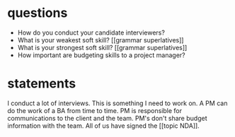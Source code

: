 # questions
- How do you conduct your candidate interviewers?
- What is your weakest soft skill? [[grammar superlatives]]
- What is your strongest soft skill? [[grammar superlatives]]
- How important are budgeting skills to a project manager?

# statements
I conduct a lot of interviews.
This is something I need to work on.
A PM can do the work of a BA from time to time.
PM is responsible for communications to the client and the team.
PM's don't share budget information with the team.
All of us have signed the [[topic NDA]].